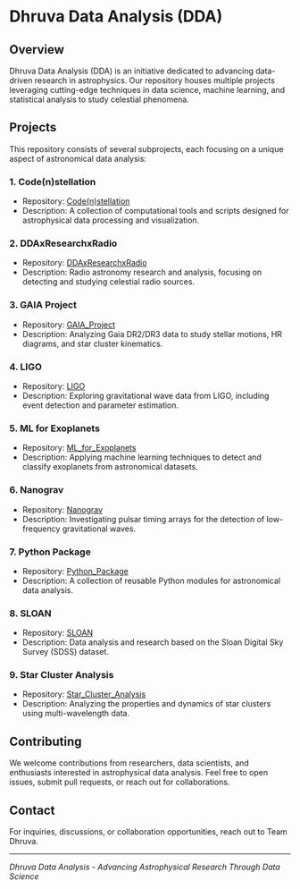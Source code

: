 # Dhruva Data Analysis (DDA)

## Overview
Dhruva Data Analysis (DDA) is an initiative dedicated to advancing data-driven research in astrophysics. Our repository houses multiple projects leveraging cutting-edge techniques in data science, machine learning, and statistical analysis to study celestial phenomena.

## Projects
This repository consists of several subprojects, each focusing on a unique aspect of astronomical data analysis:

### 1. Code(n)stellation
   - Repository: [Code(n)stellation](https://github.com/Team-Dhruva/DDA/blob/main/Code(n)stellation/READE.md)
   - Description: A collection of computational tools and scripts designed for astrophysical data processing and visualization.

### 2. DDAxResearchxRadio
   - Repository: [DDAxResearchxRadio](https://github.com/Team-Dhruva/DDA/blob/main/DDAxResearchxRadio/README.md)
   - Description: Radio astronomy research and analysis, focusing on detecting and studying celestial radio sources.

### 3. GAIA Project
   - Repository: [GAIA_Project](https://github.com/Team-Dhruva/DDA/blob/main/GAIA_Project/README.md)
   - Description: Analyzing Gaia DR2/DR3 data to study stellar motions, HR diagrams, and star cluster kinematics.

### 4. LIGO
   - Repository: [LIGO](https://github.com/Team-Dhruva/DDA/blob/main/LIGO/README.md)
   - Description: Exploring gravitational wave data from LIGO, including event detection and parameter estimation.

### 5. ML for Exoplanets
   - Repository: [ML_for_Exoplanets](https://github.com/Team-Dhruva/DDA/blob/main/ML_for_Exoplanets/README.md)
   - Description: Applying machine learning techniques to detect and classify exoplanets from astronomical datasets.

### 6. Nanograv
   - Repository: [Nanograv](https://github.com/Team-Dhruva/DDA/blob/main/Nanograv/README.md)
   - Description: Investigating pulsar timing arrays for the detection of low-frequency gravitational waves.

### 7. Python Package
   - Repository: [Python_Package](https://github.com/Team-Dhruva/DDA/blob/main/Python_Package/README.md)
   - Description: A collection of reusable Python modules for astronomical data analysis.

### 8. SLOAN
   - Repository: [SLOAN](https://github.com/Team-Dhruva/DDA/blob/main/SLOAN/README.md)
   - Description: Data analysis and research based on the Sloan Digital Sky Survey (SDSS) dataset.

### 9. Star Cluster Analysis
   - Repository: [Star_Cluster_Analysis](https://github.com/Team-Dhruva/DDA/blob/main/Star_Cluster_Analysis/README.md)
   - Description: Analyzing the properties and dynamics of star clusters using multi-wavelength data.

## Contributing
We welcome contributions from researchers, data scientists, and enthusiasts interested in astrophysical data analysis. Feel free to open issues, submit pull requests, or reach out for collaborations.

## Contact
For inquiries, discussions, or collaboration opportunities, reach out to Team Dhruva.

---
*Dhruva Data Analysis - Advancing Astrophysical Research Through Data Science*
